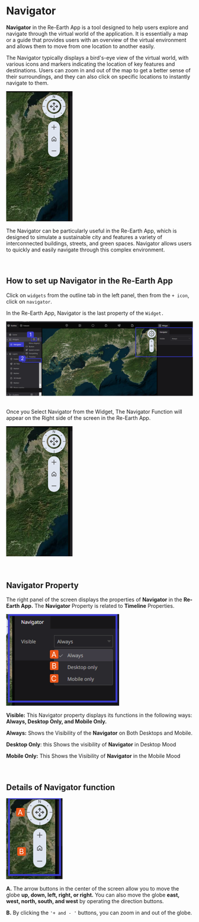 # Navigator

**Navigator** in the Re-Earth App is a tool designed to help users explore and navigate through the virtual world of the application. It is essentially a map or a guide that provides users with an overview of the virtual environment and allows them to move from one location to another easily.

The Navigator typically displays a bird's-eye view of the virtual world, with various icons and markers indicating the location of key features and destinations. Users can zoom in and out of the map to get a better sense of their surroundings, and they can also click on specific locations to instantly navigate to them.

![Untitled](Navigator%201f36592bc30d464ab87cb97123858264/Untitled.png)

The Navigator can be particularly useful in the Re-Earth App, which is designed to simulate a sustainable city and features a variety of interconnected buildings, streets, and green spaces. Navigator allows users to quickly and easily navigate through this complex environment.
<br>
<br>
<br>

## How to set up Navigator in the Re-Earth App

Click on `widgets` from the outline tab in the left panel, then from the `+ icon`, click on `navigator`.

In the Re-Earth App, Navigator is the last property of the `Widget.`

![Untitled](Navigator%201f36592bc30d464ab87cb97123858264/Untitled%201.png)
<br>
<br>

Once you Select Navigator from the Widget, The Navigator Function will appear on the Right side of the screen in the Re-Earth App.

![Untitled](Navigator%201f36592bc30d464ab87cb97123858264/Untitled.png)
<br>
<br>
<br>

## Navigator Property

The right panel of the screen displays the properties of **Navigator** in the **Re-Earth App.** The **Navigator** Property is related to **Timeline** Properties.

![Untitled](Navigator%201f36592bc30d464ab87cb97123858264/Untitled%202.png)

**Visible:** This Navigator property displays its functions in the following ways: **Always, Desktop Only, and Mobile Only.**

**Always:** Shows the Visibility of the **Navigator** on Both Desktops and Mobile.

**Desktop Only**: this Shows the visibility of **Navigator** in Desktop Mood

**Mobile Only:** This Shows the Visibility of **Navigator** in the Mobile Mood
<br>
<br>
<br>

## Details of Navigator function

![Untitled](Navigator%201f36592bc30d464ab87cb97123858264/Untitled%203.png)

**A.** The arrow buttons in the center of the screen allow you to move the globe **up, down, left, right, or right.** You can also move the globe **east, west, north, south, and west** by operating the direction buttons.

**B.** By clicking the `'+ and - '` buttons, you can zoom in and out of the globe.
